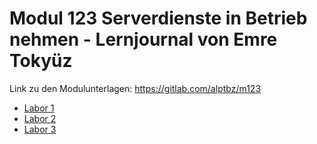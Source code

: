 # Modul 123 Serverdienste in Betrieb nehmen - Lernjournal von Emre Tokyüz

Link zu den Modulunterlagen: <https://gitlab.com/alptbz/m123>

- [Labor 1](https://github.com/EmreTokyuez/TBZ-123/blob/43b5817c8771dfc7d3276933a1447d7ff89bcd67/01_DHCP%20Server-Konfiguration%20aus%20einem%20Cisco%20Router%20auslesen/README.md)
- [Labor 2](https://github.com/EmreTokyuez/TBZ-123/blob/b90e899b3554053e200a49d6f715c48c4f934d98/02_DHCP%20Server%20auf%20MikroTik%20Router/README.md)
- [Labor 3](https://github.com/EmreTokyuez/TBZ-123/blob/baa30bfe2ea14dd90b1561d6439b177138ad2f1b/README.md)